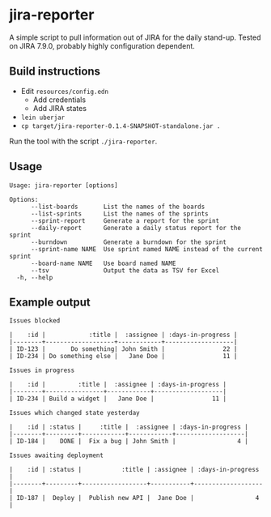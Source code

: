 # jira-reporter

A simple script to pull information out of JIRA for the daily stand-up. Tested on JIRA 7.9.0, probably highly configuration dependent.

## Build instructions

- Edit `resources/config.edn`
    - Add credentials
    - Add JIRA states
- `lein uberjar`
- `cp target/jira-reporter-0.1.4-SNAPSHOT-standalone.jar .`

Run the tool with the script `./jira-reporter`.

## Usage

    Usage: jira-reporter [options]
    
    Options:
          --list-boards       List the names of the boards
          --list-sprints      List the names of the sprints
          --sprint-report     Generate a report for the sprint
          --daily-report      Generate a daily status report for the sprint
          --burndown          Generate a burndown for the sprint
          --sprint-name NAME  Use sprint named NAME instead of the current sprint
          --board-name NAME   Use board named NAME
          --tsv               Output the data as TSV for Excel
      -h, --help

## Example output

    Issues blocked
    
    |    :id |            :title |  :assignee | :days-in-progress |
    |--------+-------------------+------------+-------------------|
    | ID-123 |       Do something| John Smith |                22 |
    | ID-234 | Do something else |   Jane Doe |                11 |
    
    Issues in progress
    
    |    :id |         :title |  :assignee | :days-in-progress |
    |--------+----------------+------------+-------------------|
    | ID-234 | Build a widget |   Jane Doe |                11 |
    
    Issues which changed state yesterday
    
    |    :id | :status |     :title |  :assignee | :days-in-progress |
    |--------+---------+------------+------------+-------------------|
    | ID-184 |    DONE |  Fix a bug | John Smith |                 4 |
    
    Issues awaiting deployment
    
    |    :id | :status |           :title | :assignee | :days-in-progress |
    |--------+---------+------------------+-----------+-------------------|
    | ID-187 |  Deploy |  Publish new API |  Jane Doe |                 4 |
